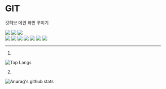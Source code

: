 # GIT
깃허브 메인 화면 꾸미기

<div>
  <img src="https://img.shields.io/badge/Android-F6FFDE?style={스타일}&logo=Android&logoColor={로고 색깔}" />
  <img src="https://img.shields.io/badge/AndroidStudio-2A2F4F?style={스타일}&logo=androidstudio&logoColor={로고 색깔}" />
  <img src="https://img.shields.io/badge/eclipseide-FF6D60?style={스타일}&logo=eclipseide&logoColor={로고 색깔}" />
</div>

<div>
  <img src="https://img.shields.io/badge/HTML-FFF6DC?style={스타일}&logo=html5&logoColor={로고 색깔}" />
  <img src="https://img.shields.io/badge/CSS-7EAA92?style={스타일}&logo=css3&logoColor={로고 색깔}" />
  <img src="https://img.shields.io/badge/JavaScript-E2F6CA?style={스타일}&logo=javascript&logoColor={로고 색깔}" />
  <img src="https://img.shields.io/badge/Java-4C4C6D?style={스타일}&logo=flat&logoColor={로고 색깔}" />
  <img src="https://img.shields.io/badge/C-FFF6DC?style={스타일}&logo=c&logoColor={로고 색깔}" />
  <img src="https://img.shields.io/badge/C++-CEE6F3?style={스타일}&logo=cplusplus&logoColor={로고 색깔}" />
  <img src="https://img.shields.io/badge/Python-FCE9F1?style={스타일}&logo=python&logoColor={로고 색깔}" />
</div> <hr>


1.
![Top Langs](https://github-readme-stats.vercel.app/api/top-langs/?username=averak&layout=compact&langs_count=10&hide=html,css)


2.
![Anurag's github stats](https://github-readme-stats.vercel.app/api?username=honghyoeun&show_icons=true&theme=flag-india)
